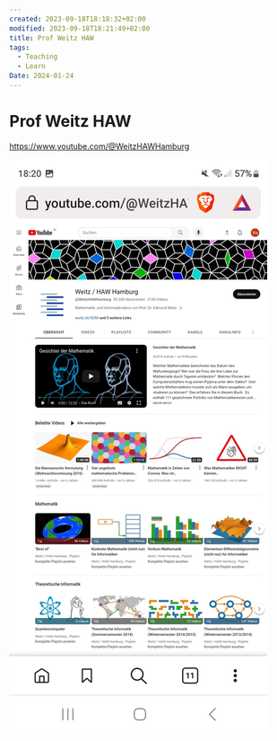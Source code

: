 ```yaml
---
created: 2023-09-18T18:18:32+02:00
modified: 2023-09-18T18:21:49+02:00
title: Prof Weitz HAW
tags:
  - Teaching
  - Learn
Date: 2024-01-24
---
```


# Prof Weitz HAW
<https://www.youtube.com/@WeitzHAWHamburg>

![Image](../_asset/2023-09-18_ProfWeitzHAW_image_1.jpg)



